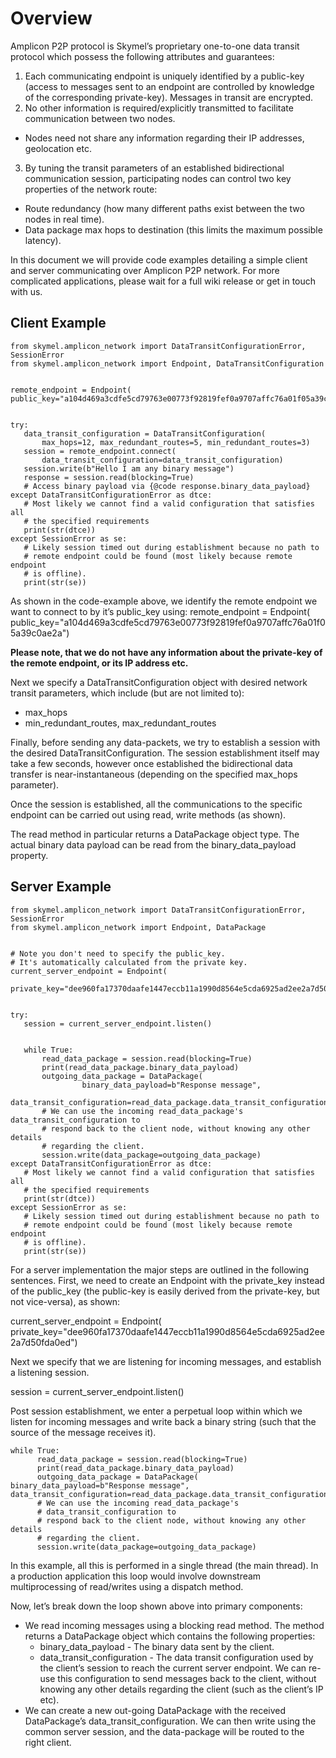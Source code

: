 # Overview

Amplicon P2P protocol is Skymel’s proprietary one-to-one data transit protocol which possess the following attributes and guarantees:
1. Each communicating endpoint is uniquely identified by a public-key (access to messages sent to an endpoint are controlled by knowledge of the corresponding private-key). Messages in transit are encrypted.
2. No other information is required/explicitly transmitted to facilitate communication between two nodes.
- Nodes need not share any information regarding their IP addresses, geolocation etc.
3. By tuning the transit parameters of an established bidirectional communication session, participating nodes can control two key properties of the network route:
- Route redundancy (how many different paths exist between the two nodes in real time).
- Data package max hops to destination (this limits the maximum possible latency).

In this document we will provide code examples detailing a simple client and server communicating over Amplicon P2P network. For more complicated applications, please wait for a full wiki release or get in touch with us.

## Client Example

```
from skymel.amplicon_network import DataTransitConfigurationError, SessionError
from skymel.amplicon_network import Endpoint, DataTransitConfiguration


remote_endpoint = Endpoint(
public_key="a104d469a3cdfe5cd79763e00773f92819fef0a9707affc76a01f05a39c0ae2a")


try:
   data_transit_configuration = DataTransitConfiguration(
       max_hops=12, max_redundant_routes=5, min_redundant_routes=3)
   session = remote_endpoint.connect(
       data_transit_configuration=data_transit_configuration)
   session.write(b"Hello I am any binary message")
   response = session.read(blocking=True)
   # Access binary payload via {@code response.binary_data_payload}
except DataTransitConfigurationError as dtce:
   # Most likely we cannot find a valid configuration that satisfies all
   # the specified requirements
   print(str(dtce))
except SessionError as se:
   # Likely session timed out during establishment because no path to
   # remote endpoint could be found (most likely because remote endpoint
   # is offline).
   print(str(se))

```



As shown in the code-example above, we identify the remote endpoint we want to connect to by it’s public_key using:
remote_endpoint = Endpoint(
public_key="a104d469a3cdfe5cd79763e00773f92819fef0a9707affc76a01f05a39c0ae2a")


**Please note, that we do not have any information about the private-key of the remote endpoint, or its IP address etc.**


Next we specify a DataTransitConfiguration object with desired network transit parameters, which include (but are not limited to):
- max_hops
- min_redundant_routes, max_redundant_routes


Finally, before sending any data-packets, we try to establish a session with the desired DataTransitConfiguration. The session establishment itself may take a few seconds, however once established the bidirectional data transfer is near-instantaneous (depending on the specified max_hops parameter).




Once the session is established, all the communications to the specific endpoint can be carried out using read, write methods (as shown).


The read method in particular returns a DataPackage object type. The actual binary data payload can be read from the binary_data_payload property.

## Server Example


```
from skymel.amplicon_network import DataTransitConfigurationError, SessionError
from skymel.amplicon_network import Endpoint, DataPackage


# Note you don't need to specify the public_key.
# It's automatically calculated from the private key.
current_server_endpoint = Endpoint(
   private_key="dee960fa17370daafe1447eccb11a1990d8564e5cda6925ad2ee2a7d50fda0ed")


try:
   session = current_server_endpoint.listen()


   while True:
       read_data_package = session.read(blocking=True)
       print(read_data_package.binary_data_payload)
       outgoing_data_package = DataPackage(
                binary_data_payload=b"Response message",
                data_transit_configuration=read_data_package.data_transit_configuration)
       # We can use the incoming read_data_package's data_transit_configuration to 
       # respond back to the client node, without knowing any other details 
       # regarding the client.
       session.write(data_package=outgoing_data_package)
except DataTransitConfigurationError as dtce:
   # Most likely we cannot find a valid configuration that satisfies all
   # the specified requirements
   print(str(dtce))
except SessionError as se:
   # Likely session timed out during establishment because no path to
   # remote endpoint could be found (most likely because remote endpoint
   # is offline).
   print(str(se))
```


For a server implementation the major steps are outlined in the following sentences. First, we need to create an Endpoint with the private_key instead of the public_key (the public-key is easily derived from the private-key, but not vice-versa), as shown:

current_server_endpoint = Endpoint(
private_key="dee960fa17370daafe1447eccb11a1990d8564e5cda6925ad2ee2a7d50fda0ed")


Next we specify that we are listening for incoming messages, and establish a listening session.


session = current_server_endpoint.listen()


Post session establishment, we enter a perpetual loop within which we listen for incoming messages and write back a binary string (such that the source of the message receives it).

```
while True:
      read_data_package = session.read(blocking=True)
      print(read_data_package.binary_data_payload)
      outgoing_data_package = DataPackage(
binary_data_payload=b"Response message", data_transit_configuration=read_data_package.data_transit_configuration)
      # We can use the incoming read_data_package's
      # data_transit_configuration to 
      # respond back to the client node, without knowing any other details 
      # regarding the client.
      session.write(data_package=outgoing_data_package)
```



In this example, all this is performed in a single thread (the main thread). In a production application this loop would involve downstream multiprocessing of read/writes using a dispatch method.


Now, let’s break down the loop shown above into primary components:


- We read incoming messages using a blocking read method. The method returns a DataPackage object which contains the following properties:
   - binary_data_payload - The binary data sent by the client.
   - data_transit_configuration - The data transit configuration used by the client’s session to reach the current server endpoint. We can re-use this configuration to send messages back to the client, without knowing any other details regarding the client (such as the client’s IP etc).
- We can create a new out-going DataPackage  with the received DataPackage’s data_transit_configuration. We can then write using the common server session, and the data-package will be routed to the right client.




